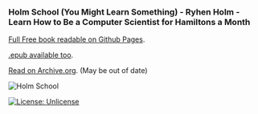 ### Holm School (You Might Learn Something) - Ryhen Holm - Learn How to Be a Computer Scientist for Hamiltons a Month

[Full Free book readable on Github Pages](https://ryheimat.github.io/holm-school).

[.epub available too](https://raw.githubusercontent.com/ryheimat/holm-school/master/Holm-School-You-Might-Learn-Something.epub).

[Read on Archive.org](https://archive.org/details/lepvcxvx-holm_school-public_domain_ebook). (May be out of date)

![Holm School](https://raw.githubusercontent.com/ryheimat/holm-school/master/small_banner.png)

[![License: Unlicense](https://img.shields.io/badge/license-Unlicense-blue.svg)](http://unlicense.org/)

